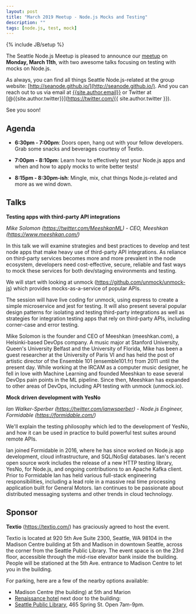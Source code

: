 ```yaml
---
layout: post
title: "March 2019 Meetup - Node.js Mocks and Testing"
description: ""
tags: [node.js, test, mock]
---
```

{% include JB/setup %}

The Seattle Node.js Meetup is pleased to announce our
[meetup](https://www.meetup.com/Seattle-Node-js/events/258938499) on
**Monday, March 11th**, with two awesome talks focusing on testing with mocks on Node.js.

As always, you can find all things Seattle Node.js-related at the group website:
[http://seanode.github.io/](http://seanode.github.io/). And you can reach out to
us via email at [{{site.author.email}}](mailto:{{site.author.email}}) or Twitter
at [@{{site.author.twitter}}](https://twitter.com/{{ site.author.twitter }}).

See you soon!

## Agenda

* **6:30pm - 7:00pm**: Doors open, hang out with your fellow developers. Grab
  some snacks and beverages courtesy of Textio.

* **7:00pm - 8:10pm**: Learn how to effectively test your Node.js apps and when
  and how to apply mocks to write better tests!

* **8:15pm - 8:30pm-ish**: Mingle, mix, chat things Node.js-related and more as
  we wind down.

<!-- more start -->

## Talks

**Testing apps with third-party API integrations**

_Mike Solomon (https://twitter.com/MeeshkanML) - CEO, Meeshkan (https://www.meeshkan.com/)_

In this talk we will examine strategies and best practices to develop and test node apps that make heavy use of third-party API integrations. As reliance on third-party services becomes more and more prevalent in the node ecosystem, developers need cost-effective, secure, reliable and fast ways to mock these services for both dev/staging environments and testing.

We will start with looking at unmock (https://github.com/unmock/unmock-js) which provides mocks-as-a-service of popular APIs.

The session will have live coding for unmock, using express to create a simple microservice and jest for testing. It will also present several popular design patterns for isolating and testing third-party integrations as well as strategies for integration testing apps that rely on third-party APIs, including corner-case and error testing.

Mike Solomon is the founder and CEO of Meeshkan (meeshkan.com), a Helsinki-based DevOps company. A music major at Stanford University, Queen's University Belfast and the University of Florida, Mike has been a guest researcher at the University of Paris VI and has held the post of artistic director of the Ensemble 101 (ensemble101.fr) from 2011 until the present day. While working at the IRCAM as a computer music designer, he fell in love with Machine Learning and founded Meeshkan to ease several DevOps pain points in the ML pipeline. Since then, Meeshkan has expanded to other areas of DevOps, including API testing with unmock (unmock.io).

**Mock driven development with YesNo**

_Ian Walker-Sperber (https://twitter.com/ianwsperber) - Node.js Engineer, Formidable (https://formidable.com/)_

We'll explain the testing philosophy which led to the development of YesNo, and how it can be used in practice to build powerful test suites around remote APIs.

Ian joined Formidable in 2016, where he has since worked on Node.js app development, cloud infrastructure, and SQL/NoSql databases. Ian's recent open source work includes the release of a new HTTP testing library, YesNo, for Node.js, and ongoing contributions to an Apache Kafka client. Prior to Formidable Ian has held various full-stack engineering responsibilities, including a lead role in a massive real time processing application built for General Motors. Ian continues to be passionate about distributed messaging systems and other trends in cloud technology.

## Sponsor

**Textio** (https://textio.com/) has graciously agreed to host the event.

Textio is located at 920 5th Ave Suite 2300, Seattle, WA 98104 in the Madison
Centre building at 5th and Madison in downtown Seattle, across the corner from
the Seattle Public Library. The event space is on the 23rd floor, accessible
through the mid-rise elevator bank inside the building. People will be stationed
at the 5th Ave. entrance to Madison Centre to let you in the building.

For parking, here are a few of the nearby options available:

* Madison Centre (the building) at 5th and Marion
* [Renaissance hotel](https://en.parkopedia.com/parking/underground/renaissance_seattle_hotel/98104/seattle) next door to the building:
* [Seattle Public Library](http://www.spl.org/locations/central-library/cen-getting-there-and-parking/cen-parking-and-bikes), 465 Spring St. Open 7am-9pm.

<!-- more end -->
